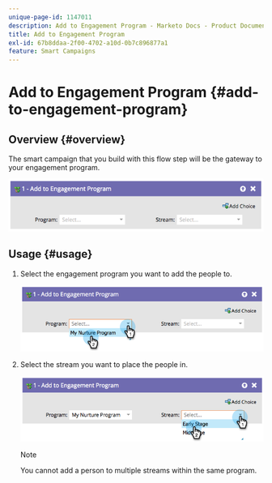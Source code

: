 ```yaml
---
unique-page-id: 1147011
description: Add to Engagement Program - Marketo Docs - Product Documentation
title: Add to Engagement Program
exl-id: 67b8ddaa-2f00-4702-a10d-0b7c896877a1
feature: Smart Campaigns
---
```

# Add to Engagement Program {#add-to-engagement-program}

## Overview {#overview}

The smart campaign that you build with this flow step will be the gateway to your engagement program.

![](assets/image2014-9-22-14-3a47-3a32.png)

## Usage {#usage}

1. Select the engagement program you want to add the people to.

   ![](assets/image2014-9-22-14-3a47-3a36.png)

1. Select the stream you want to place the people in.

   ![](assets/image2014-9-22-14-3a47-3a39.png)

   >[!NOTE]
   >
   >You cannot add a person to multiple streams within the same program.
